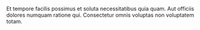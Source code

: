 Et tempore facilis possimus et soluta necessitatibus quia quam. Aut officiis dolores numquam ratione qui. Consectetur omnis voluptas non voluptatem totam.